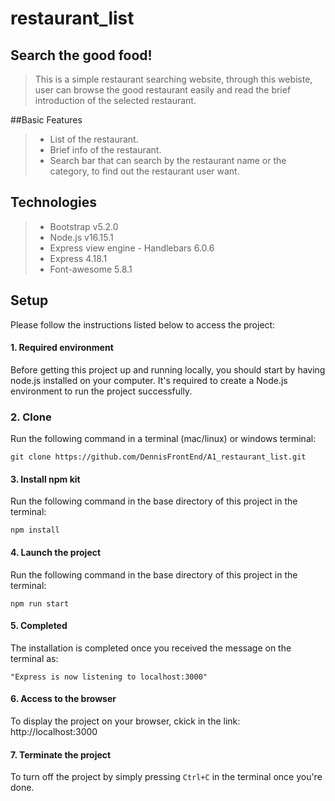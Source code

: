 # restaurant_list
## Search the good food!
>This is a simple restaurant searching website, through this webiste, user can browse the good restaurant easily and read the brief introduction of the selected restaurant.

##Basic Features
>- List of the restaurant.
>- Brief info of the restaurant.
>- Search bar that can search by the restaurant name or the category, to find out the restaurant user want.

## Technologies
>- Bootstrap v5.2.0
>- Node.js v16.15.1
>- Express view engine - Handlebars 6.0.6
>- Express 4.18.1
>- Font-awesome 5.8.1

## Setup 
Please follow the instructions listed below to access the project:
#### 1. Required environment
Before getting this project up and running locally, you should start by having node.js installed on your computer. 
It's required to create a Node.js environment to run the project successfully. 

### 2. Clone
Run the following command in a terminal (mac/linux) or windows terminal:
```
git clone https://github.com/DennisFrontEnd/A1_restaurant_list.git
```

#### 3. Install npm kit
Run the following command in the base directory of this project in the terminal:
```
npm install
```

#### 4. Launch the project
Run the following command in the base directory of this project in the terminal:
```
npm run start
```

#### 5. Completed
The installation is completed once you received the message on the terminal as: 
```
"Express is now listening to localhost:3000"
```

#### 6. Access to the browser
To display the project on your browser, ckick in the link:
http://localhost:3000

#### 7. Terminate the project
To turn off the project by simply pressing ```Ctrl+C``` in the terminal once you're done.

